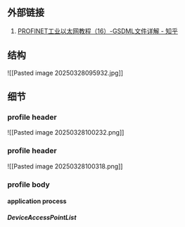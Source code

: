 ## 外部链接
 1. [PROFINET工业以太网教程（16）-GSDML文件详解 - 知乎](https://zhuanlan.zhihu.com/p/562799047)

## 结构
![[Pasted image 20250328095932.jpg]]

## 细节
### profile header
![[Pasted image 20250328100232.png]]
### profile header
![[Pasted image 20250328100318.png]]
### profile body
#### application process
##### DeviceAccessPointList